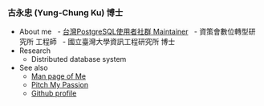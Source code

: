 ### 古永忠 (Yung-Chung Ku) 博士

- About me
   - [台灣PostgreSQL使用者社群 Maintainer](https://pgsql-tw.github.io)
   - 資策會數位轉型研究所 工程師
   - 國立臺灣大學資訊工程研究所 博士
- Research
   - Distributed database system
- See also
   - [Man page of Me](http://ycku.csie.org)
   - [Pitch My Passion](http://ycku.csie.org/pitches)
   - [Github profile](https://github.com/ycku)
